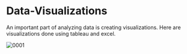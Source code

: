 # Data-Visualizations

An important part of analyzing data is creating visualizations. Here are visualizations done using tableau and excel.

![0001](https://user-images.githubusercontent.com/66289160/140374233-5680d510-5d71-4a46-b728-abb1a17a8def.jpg)
